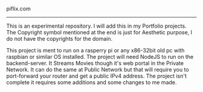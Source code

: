 
piflix.com

--------------------------------------------------------------------------------------

This is an experimental repository.
I will add this in my Portfolio projects.
The Copyright symbol mentioned at the end is just for Aesthetic purpose, I do not have the copyrights for the domain.

This project is ment to run on a rasperry pi or any x86-32bit old pc with raspbian or similar OS installed.
The project will need NodeJS to run on the backend-server.
It Streams Movies though it's web portal in the Private Network.
It can do the same at Public Network but that will require you to port-forward your router and get a public IPv4 address.
The project isn't complete it requires some additions and some changes to me made.
